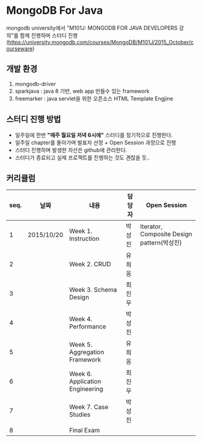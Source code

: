 # MongoDB For Java
mongodb university에서 "M101J: MONGODB FOR JAVA DEVELOPERS 강의"를 함께 진행하며 스터디 진행  (https://university.mongodb.com/courses/MongoDB/M101J/2015_October/courseware)

## 개발 환경
  1. mongodb-driver
  2. sparkjava : java 8 기반, web app 만들수 있는 framework
  3. freemarker : java servlet을 위한 오픈소스 HTML Template Engjine

## 스터디 진행 방법
 * 일주일에 한번 **"매주 월요일 저녁 6시에"** 스터디를 정기적으로 진행한다.
 * 일주일 chapter를 돌아가며 발표자 선정 + Open Session 과정으로 진행
 * 스터디 진행하며 발생한 자산은 github에 관리한다.
 * 스터디가 종료되고 실제 프로젝트를 진행하는 것도 괜찮을 듯..

## 커리큘럼
seq.|날짜|내용|담당자|Open Session
---|---|---|---|---
1|2015/10/20|Week 1. Instruction|박성진|Iterator, Composite Design pattern(박성진)
2||Week 2. CRUD|유희웅|
3||Week 3. Schema Design|최진우|
4||Week 4. Performance|박성진|
5||Week 5. Aggregation Framework|유희웅|
6||Week 6. Application Engineering|최진우|
7||Week 7. Case Studies|박성진|
8||Final Exam||
